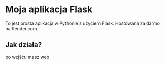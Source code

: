 # Moja aplikacja Flask

To jest prosta aplikacja w Pythonie z użyciem Flask. Hostowana za darmo na Render.com.

## Jak działa?

po wejśću masz web